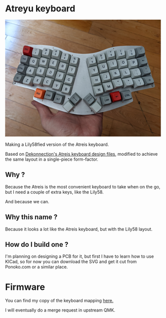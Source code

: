 # Atreyu keyboard

![A picture of the Atreyu](pictures/PXL_20210609_174723137.jpg?raw=true "The Atreyu keyboard")

Making a Lily58fied version of the Atreis keyboard.

Based on [Dekonnection's Atreis keyboard design files](https://github.com/dekonnection/atreis),
modified to achieve the same layout in a single-piece form-factor.

## Why ?

Because the Atreis is the most convenient keyboard to take when on the go, but I need a couple of extra keys, like the Lily58.

And because we can.

## Why this name ?

Because it looks a lot like the Atreis keyboard, but with the Lily58 layout.

## How do I build one ?

I'm planning on designing a PCB for it, but first I have to learn how to use KICad, so for now you can download the SVG and get it cut from Ponoko.com or a similar place.

# Firmware

You can find my copy of the keyboard mapping [here.](http://github.com/climent/qmk_firmware/tree/master/keyboards/atreyu/)

I will eventually do a merge request in upstream QMK.
